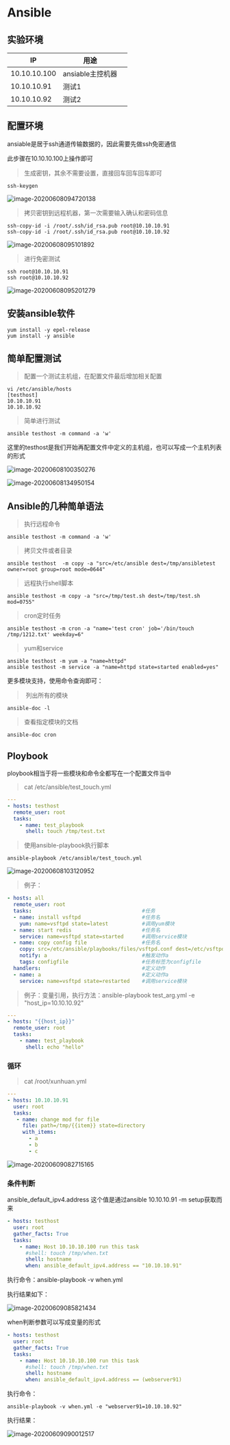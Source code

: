 # Ansible





## 实验环境

| IP           | 用途             |      |
| ------------ | ---------------- | ---- |
| 10.10.10.100 | ansiable主控机器 |      |
| 10.10.10.91  | 测试1            |      |
| 10.10.10.92  | 测试2            |      |



## 配置环境

ansiable是居于ssh通道传输数据的，因此需要先做ssh免密通信

此步骤在10.10.10.100上操作即可

> 生成密钥，其余不需要设置，直接回车回车回车即可

```
ssh-keygen
```

![image-20200608094720138](images/image-20200608094720138.png)



> 拷贝密钥到远程机器，第一次需要输入确认和密码信息

```
ssh-copy-id -i /root/.ssh/id_rsa.pub root@10.10.10.91
ssh-copy-id -i /root/.ssh/id_rsa.pub root@10.10.10.92
```

![image-20200608095101892](images/image-20200608095101892.png)



> 进行免密测试

```
ssh root@10.10.10.91
ssh root@10.10.10.92
```



![image-20200608095201279](images/image-20200608095201279.png)



## 安装ansible软件

```
yum install -y epel-release
yum install -y ansible
```



## 简单配置测试

> 配置一个测试主机组，在配置文件最后增加相关配置

```
vi /etc/ansible/hosts
[testhost]
10.10.10.91
10.10.10.92
```



> 简单进行测试

```
ansible testhost -m command -a 'w'
```

这里的testhost是我们开始再配置文件中定义的主机组，也可以写成一个主机列表的形式

![image-20200608100350276](images/image-20200608100350276.png)

![image-20200608134950154](images/image-20200608134950154.png)

## Ansible的几种简单语法

> 执行远程命令

```
ansible testhost -m command -a 'w'
```

> 拷贝文件或者目录

```
ansible testhost  -m copy -a "src=/etc/ansible dest=/tmp/ansibletest owner=root group=root mode=0644"
```

> 远程执行shell脚本

```
ansible testhost -m copy -a "src=/tmp/test.sh dest=/tmp/test.sh mod=0755"
```

>cron定时任务

```
ansible testhost -m cron -a "name='test cron' job='/bin/touch /tmp/1212.txt' weekday=6"
```

> yum和service

```
ansible testhost -m yum -a "name=httpd"
ansible testhost -m service -a "name=httpd state=started enabled=yes"
```

更多模块支持，使用命令查询即可：

> ​    列出所有的模块

```
ansible-doc -l
```

>  查看指定模块的文档

```
ansible-doc cron 
```



## Ploybook

ploybook相当于将一些模块和命令全都写在一个配置文件当中

>  cat /etc/ansible/test_touch.yml

```yml
---
- hosts: testhost
  remote_user: root
  tasks:
    - name: test_playbook
      shell: touch /tmp/test.txt
```

> 使用ansible-playbook执行脚本

```
ansible-playbook /etc/ansible/test_touch.yml
```

![image-20200608103120952](images/image-20200608103120952.png)



> 例子：

```yml
- hosts: all
  remote_user: root
  tasks:                                    #任务
  - name: install vsftpd                    #任务名
    yum: name=vsftpd state=latest           #调用yum模块
  - name: start redis                       #任务名
    service: name=vsftpd state=started      #调用service模块
  - name: copy config file                  #任务名
    copy: src=/etc/ansible/playbooks/files/vsftpd.conf dest=/etc/vsftpd/vsftpd.conf     #调用copy模块
    notify: a                               #触发动作a
    tags: configfile                        #任务标签为configfile
  handlers:                                 #定义动作
  - name: a                                 #定义动作a
    service: name=vsftpd state=restarted    #调用service模块
```



> 例子：变量引用，执行方法：ansible-playbook test_arg.yml -e "host_ip=10.10.10.92"

```yml
---
- hosts: "{{host_ip}}"
  remote_user: root
  tasks:
    - name: test_playbook
      shell: echo "hello"
```



### 循环

> cat /root/xunhuan.yml

```yml
---
- hosts: 10.10.10.91
  user: root
  tasks:
   - name: change mod for file
     file: path=/tmp/{{item}} state=directory
     with_items:
       - a
       - b
       - c      
```

![image-20200609082715165](images/image-20200609082715165.png)



### 条件判断

ansible_default_ipv4.address 这个值是通过ansible 10.10.10.91 -m setup获取而来

```yml
- hosts: testhost
  user: root
  gather_facts: True
  tasks:
    - name: Host 10.10.10.100 run this task
      #shell: touch /tmp/when.txt
      shell: hostname
      when: ansible_default_ipv4.address == "10.10.10.91"
```

执行命令：ansible-playbook -v when.yml

执行结果如下：

![image-20200609085821434](images/image-20200609085821434.png)

when判断参数可以写成变量的形式

```yml
- hosts: testhost
  user: root
  gather_facts: True
  tasks:
    - name: Host 10.10.10.100 run this task
      #shell: touch /tmp/when.txt
      shell: hostname
      when: ansible_default_ipv4.address == (webserver91)
```

执行命令：

```
ansible-playbook -v when.yml -e "webserver91=10.10.10.92"
```

执行结果：

![image-20200609090012517](images/image-20200609090012517.png)